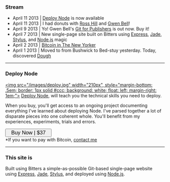 ### Stream

+ April 11 2013 | [Deploy Node](http://deployno.de/) is now available
+ April 11 2013 | I had donuts with [Ross Hill](http://rosshill.com.au) and [Gwen Bell](http://gwenbell.com/)!
+ April 9 2013 | Yo! Gwen Bell's [Git for Publishers](http://git.gwenbell.com/) is out now. Buy it!
+ April 7 2013 | New single-page site built on Bitters using [Express](http://expressjs.com/), [Jade](http://jade-lang.com/), [Stylus](http://learnboost.github.io/stylus/), and [Node.js](http://nodejs.org) magic
+ April 2 2013 | [Bitcoin in The New Yorker](http://www.newyorker.com/online/blogs/elements/2013/04/the-future-of-bitcoinhtml)
+ April 1 2013 | Moved to from Bushwick to Bed-stuy yesterday. Today, discovered [Dough](http://www.nycgo.com/venue/dough)

***

### Deploy Node

<a href="http://deployno.de"><img src="/images/deploy.jpg" width="210px", style="margin-bottom: .5em; border: 1px solid #ccc; background: white; float: left; margin-right: 1em;"></a> [Deploy Node](http://deployno.de), will teach you the technical skills you need to deploy. 

When you buy, you'll get access to an ongoing project documenting everything I've learned about deploying Node. I've parsed together a lot of disparate pieces into one coherent whole. You'll benefit from my experiences, experiments, trials and errors.

<a href="http://evbogue.fetchapp.com/sell/sfasaixe/ppc"><button style="font-size: 1.2em; font-weight: 400; padding-left: 1em; padding-right: 1em;">Buy Now | $37</button></a>
<br />*If you want to pay with Bitcoin, [contact me](mailto:ev@evbogue.com)

****

### This site is

Built using Bitters a simple-as-possible Git-based single-page website using [Express](http://expressjs.com/), [Jade](http://jade-lang.com/), [Stylus](http://learnboost.github.io/stylus/), and deployed using [Node.js](http://nodejs.org).
